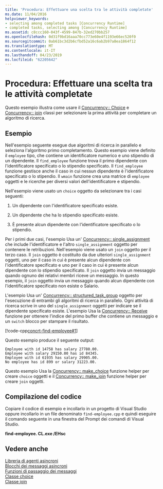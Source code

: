 ```yaml
---
title: 'Procedura: Effettuare una scelta tra le attività completate'
ms.date: 11/04/2016
helpviewer_keywords:
- selecting among completed tasks [Concurrency Runtime]
- completed tasks, selecting among [Concurrency Runtime]
ms.assetid: c8ccc160-043f-4599-847b-32ed270bb257
ms.openlocfilehash: 0d31f9bd16aaa70cc773e60e4f1193e66ec520f0
ms.sourcegitcommit: 0ab61bc3d2b6cfbd52a16c6ab2b97a8ea1864f12
ms.translationtype: MT
ms.contentlocale: it-IT
ms.lasthandoff: 04/23/2019
ms.locfileid: "62205642"
---
```

# <a name="how-to-select-among-completed-tasks"></a>Procedura: Effettuare una scelta tra le attività completate

Questo esempio illustra come usare il [Concurrency:: Choice](../../parallel/concrt/reference/choice-class.md) e [Concurrency:: join](../../parallel/concrt/reference/join-class.md) classi per selezionare la prima attività per completare un algoritmo di ricerca.

## <a name="example"></a>Esempio

Nell'esempio seguente esegue due algoritmi di ricerca in parallelo e seleziona l'algoritmo primo completamento. Questo esempio viene definito il `employee` tipo, che contiene un identificatore numerico e uno stipendio di un dipendente. Il `find_employee` funzione trova il primo dipendente con l'identificatore specificato o lo stipendio specificato. Il `find_employee` funzione gestisce anche il caso in cui nessun dipendente è l'identificatore specificato o lo stipendio. Il `wmain` funzione crea una matrice di `employee` oggetti e le ricerche per diversi valori dell'identificatore e stipendio.

Nell'esempio viene usato un `choice` oggetto da selezionare tra i casi seguenti:

1. Un dipendente con l'identificatore specificato esiste.

1. Un dipendente che ha lo stipendio specificato esiste.

1. È presente alcun dipendente con l'identificatore specificato o lo stipendio.

Per i primi due casi, l'esempio Usa un' [Concurrency:: single_assignment](../../parallel/concrt/reference/single-assignment-class.md) che include l'identificatore e l'altro `single_assignment` oggetto per contenere le retribuzioni. Nell'esempio viene usato un `join` oggetto per il terzo caso. Il `join` oggetto è costituito da due ulteriori `single_assignment` oggetti, uno per il caso in cui è presente alcun dipendente con l'identificatore specificato e uno per il caso in cui è presente alcun dipendente con lo stipendio specificato. Il `join` oggetto invia un messaggio quando ognuno dei relativi membri riceve un messaggio. In questo esempio, il `join` oggetto invia un messaggio quando alcun dipendente con l'identificatore specificato non esiste o Salario.

L'esempio Usa un' [Concurrency:: structured_task_group](../../parallel/concrt/reference/structured-task-group-class.md) oggetto per l'esecuzione di entrambi gli algoritmi di ricerca in parallelo. Ogni attività di ricerca scrive in uno del `single_assignment` oggetti per indicare se il dipendente specificato esiste. L'esempio Usa la [Concurrency:: Receive](reference/concurrency-namespace-functions.md#receive) funzione per ottenere l'indice del primo buffer che contiene un messaggio e un `switch` blocco per stampare il risultato.

[!code-cpp[concrt-find-employee#1](../../parallel/concrt/codesnippet/cpp/how-to-select-among-completed-tasks_1.cpp)]

Questo esempio produce il seguente output:

```Output
Employee with id 14758 has salary 27780.00.
Employee with salary 29150.00 has id 84345.
Employee with id 61935 has salary 29905.00.
No employee has id 899 or salary 31223.00.
```

Questo esempio Usa la [Concurrency:: make_choice](reference/concurrency-namespace-functions.md#make_choice) funzione helper per creare `choice` oggetti e il [Concurrency:: make_join](reference/concurrency-namespace-functions.md#make_join) funzione helper per creare `join` oggetti.

## <a name="compiling-the-code"></a>Compilazione del codice

Copiare il codice di esempio e incollarlo in un progetto di Visual Studio oppure incollarlo in un file denominato `find-employee.cpp` e quindi eseguire il comando seguente in una finestra del Prompt dei comandi di Visual Studio.

**find-employee. CL.exe /EHsc**

## <a name="see-also"></a>Vedere anche

[Libreria di agenti asincroni](../../parallel/concrt/asynchronous-agents-library.md)<br/>
[Blocchi dei messaggi asincroni](../../parallel/concrt/asynchronous-message-blocks.md)<br/>
[Funzioni di passaggio dei messaggi](../../parallel/concrt/message-passing-functions.md)<br/>
[Classe choice](../../parallel/concrt/reference/choice-class.md)<br/>
[Classe join](../../parallel/concrt/reference/join-class.md)

